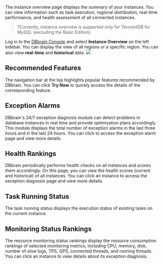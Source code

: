 The instance overview page displays the summary of your instances. You can view information such as task execution, regional distribution, real-time performance, and health assessment of all connected instances.

>?Currently, instance overview is supported only for TencentDB for MySQL (excluding the Basic Edition).

Log in to the [DBbrain Console](https://console.cloud.tencent.com/dbbrain/analysis) and select **Instance Overview** on the left sidebar. You can display the view of all regions or a specific region. You can also view **real-time** and **historical** data.
![](https://main.qcloudimg.com/raw/bdc48d6beafc1c61323a1db9001e10a0.png)

## Recommended Features
The navigation bar at the top highlights popular features recommended by DBbrain. You can click **Try Now** to quickly access the details of the corresponding feature.

## Exception Alarms
DBbrain's 24/7 exception diagnosis module can detect problems in database instances in real time and provide optimization plans accordingly. This module displays the total number of exception alarms in the last three hours and in the last 24 hours. You can click to access the exception alarm page and view more details.

## Health Rankings
DBbrain periodically performs health checks on all instances and scores them accordingly. On this page, you can view the health scores (current and historical) of all instances. You can click an instance to access the exception diagnosis page and view more details.

## Task Running Status
The task running status displays the execution status of existing tasks on the current instance.

## Monitoring Status Rankings
The resource monitoring status rankings display the resource consumption rankings of selected monitoring metrics, including CPU, memory, disk, number of slow logs, TPS, QPS, connected threads, and running threads. You can click an instance to view details about its exception diagnosis.
